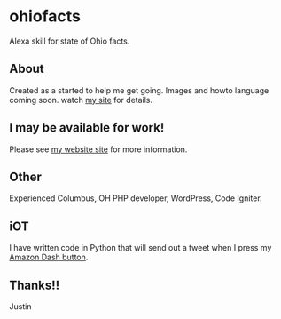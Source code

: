 # ohiofacts
Alexa skill for state of Ohio facts.

## About
Created as a started to help me get going. Images and howto language coming soon. watch [my site](http://justinrains.com) for details.

## I may be available for work!
Please see [my website site](https://justinrains.com/) for more information.

## Other
Experienced Columbus, OH PHP developer, WordPress, Code Igniter.

## iOT
I have written code in Python that will send out a tweet when I press my [Amazon Dash button](https://justinrains.com/nerf-dash-button).

## Thanks!!
Justin

